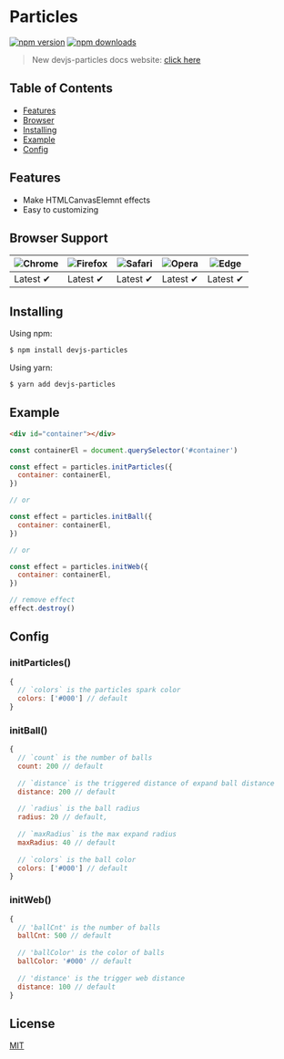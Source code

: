 # Particles

[![npm version](https://img.shields.io/npm/v/axios.svg?style=flat-square)](https://www.npmjs.com/package/devjs-particles)
[![npm downloads](https://img.shields.io/npm/dm/axios.svg?style=flat-square)](https://npm-stat.com/charts.html?package=devjs-particles)

> New devjs-particles docs website: [click here](https://devjs-particles-docs.vercel.app/)

## Table of Contents

  - [Features](#features)
  - [Browser](#browser-support)
  - [Installing](#installing)
  - [Example](#example)
  - [Config](#config)

## Features

- Make HTMLCanvasElemnt effects
- Easy to customizing

## Browser Support

![Chrome](https://raw.githubusercontent.com/alrra/browser-logos/main/src/chrome/chrome_48x48.png) | ![Firefox](https://raw.githubusercontent.com/alrra/browser-logos/main/src/firefox/firefox_48x48.png) | ![Safari](https://raw.githubusercontent.com/alrra/browser-logos/main/src/safari/safari_48x48.png) | ![Opera](https://raw.githubusercontent.com/alrra/browser-logos/main/src/opera/opera_48x48.png) | ![Edge](https://raw.githubusercontent.com/alrra/browser-logos/main/src/edge/edge_48x48.png) |
--- | --- | --- | --- | --- |
Latest ✔ | Latest ✔ | Latest ✔ | Latest ✔ | Latest ✔ |

## Installing

Using npm:
```bash
$ npm install devjs-particles
```

Using yarn:
```bash
$ yarn add devjs-particles
```

## Example

```html
<div id="container"></div>
```
``` javascript
const containerEl = document.querySelector('#container')

const effect = particles.initParticles({
  container: containerEl,
})

// or

const effect = particles.initBall({
  container: containerEl,
})

// or

const effect = particles.initWeb({
  container: containerEl,
})

// remove effect
effect.destroy()
```

## Config

### initParticles()
```javascript
{
  // `colors` is the particles spark color
  colors: ['#000'] // default
}
```

### initBall()
```javascript
{
  // `count` is the number of balls
  count: 200 // default
  
  // `distance` is the triggered distance of expand ball distance
  distance: 200 // default
  
  // `radius` is the ball radius
  radius: 20 // default,
  
  // `maxRadius` is the max expand radius
  maxRadius: 40 // default
  
  // `colors` is the ball color
  colors: ['#000'] // default
}
```

### initWeb()
```javascript
{
  // 'ballCnt' is the number of balls
  ballCnt: 500 // default
  
  // 'ballColor' is the color of balls
  ballColor: '#000' // default
  
  // 'distance' is the trigger web distance
  distance: 100 // default
}
```

## License

[MIT](LICENSE)